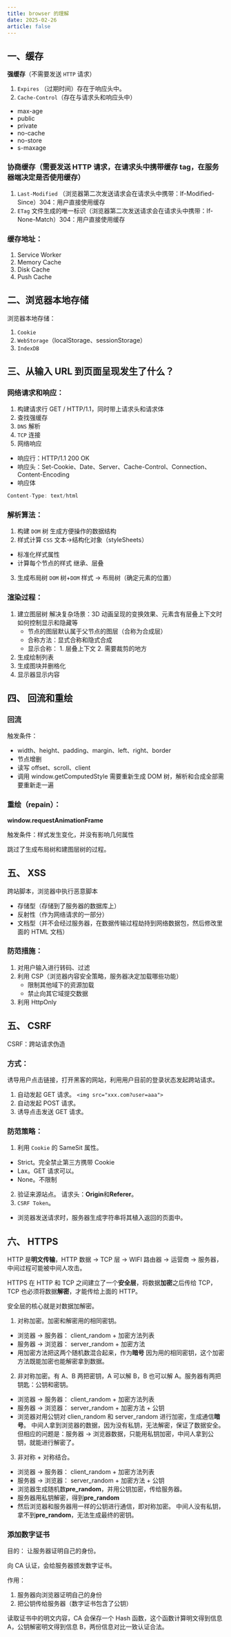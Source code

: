 ```yaml
---
title: browser 的理解
date: 2025-02-26
article: false
---
```


## 一、缓存

**强缓存**（不需要发送 `HTTP` 请求）

1. `Expires` （过期时间）存在于响应头中。
2. `Cache-Control`（存在与请求头和响应头中）

- max-age
- public
- private
- no-cache
- no-store
- s-maxage

### 协商缓存（需要发送 HTTP 请求，在请求头中携带缓存 tag，在服务器端决定是否使用缓存）

1. `Last-Modified` （浏览器第二次发送请求会在请求头中携带：If-Modified-Since）304：用户直接使用缓存
2. `ETag` 文件生成的唯一标识（浏览器第二次发送请求会在请求头中携带：If-None-Match）304：用户直接使用缓存

### 缓存地址：

1. Service Worker
2. Memory Cache
3. Disk Cache
4. Push Cache

## 二、浏览器本地存储

浏览器本地存储：

1. `Cookie`
2. `WebStorage`（localStorage、sessionStorage）
3. `IndexDB`

## 三、从输入 URL 到页面呈现发生了什么？

### 网络请求和响应：

1. 构建请求行 GET / HTTP/1.1，同时带上请求头和请求体
2. 查找强缓存
3. `DNS` 解析
4. `TCP` 连接
5. 网络响应

- 响应行：HTTP/1.1 200 OK
- 响应头：Set-Cookie、Date、Server、Cache-Control、Connection、Content-Encoding
- 响应体

```ts
Content-Type: text/html
```

### 解析算法：

1. 构建 `DOM` 树 生成方便操作的数据结构
2. 样式计算 `CSS` 文本->结构化对象（styleSheets）

- 标准化样式属性
- 计算每个节点的样式 继承、层叠

3. 生成布局树 `DOM` 树+`DOM` 样式 -> 布局树（确定元素的位置）

### 渲染过程：

1. 建立图层树 解决复杂场景：3D 动画呈现的变换效果、元素含有层叠上下文时如何控制显示和隐藏等
   - 节点的图层默认属于父节点的图层（合称为合成层）
   - 合称方法：显式合称和隐式合成
   - 显示合称： 1. 层叠上下文 2. 需要裁剪的地方
2. 生成绘制列表
3. 生成图块并删格化
4. 显示器显示内容

## 四、 回流和重绘

### 回流

触发条件：

- width、height、padding、margin、left、right、border
- 节点增删
- 读写 offset、scroll、client
- 调用 window.getComputedStyle
  需要重新生成 DOM 树，解析和合成全部需要重新走一遍

### 重绘（repain）：

**window.requestAnimationFrame**

触发条件：样式发生变化，并没有影响几何属性

跳过了生成布局树和建图层树的过程。

## 五、 XSS

跨站脚本，浏览器中执行恶意脚本

- 存储型（存储到了服务器的数据库上）
- 反射性（作为网络请求的一部分）
- 文档型（并不会经过服务器，在数据传输过程劫持到网络数据包，然后修改里面的 HTML 文档）

### 防范措施：

1. 对用户输入进行转码、过滤
2. 利用 CSP（浏览器内容安全策略，服务器决定加载哪些功能）
   - 限制其他域下的资源加载
   - 禁止向其它域提交数据
3. 利用 HttpOnly

## 五、 CSRF

CSRF：跨站请求伪造

### 方式：

诱导用户点击链接，打开黑客的网站，利用用户目前的登录状态发起跨站请求。

1. 自动发起 GET 请求。 `<img src="xxx.com?user=aaa">`
2. 自动发起 POST 请求。
3. 诱导点击发送 GET 请求。

### 防范策略：

1. 利用 `Cookie` 的 SameSit 属性。

- Strict。完全禁止第三方携带 Cookie
- Lax。GET 请求可以。
- None。不限制

2. 验证来源站点。 请求头：**Origin**和**Referer**。
3. `CSRF Token`。

- 浏览器发送请求时，服务器生成字符串将其植入返回的页面中。

## 六、 HTTPS

HTTP 是**明文传输**，HTTP 数据 -> TCP 层 -> WIFI 路由器 -> 运营商 -> 服务器，中间过程可能被中间人攻击。

HTTPS 在 HTTP 和 TCP 之间建立了一个**安全层**，将数据**加密**之后传给 TCP，TCP 也必须将数据**解密**，才能传给上面的 HTTP。

安全层的核心就是对数据加解密。

1. 对称加密。加密和解密用的相同密钥。

- 浏览器 -> 服务器： client_random + 加密方法列表
- 服务器 -> 浏览器： server_random + 加密方法
- 用加密方法把这两个随机数混合起来，作为**暗号**
  因为用的相同密钥，这个加密方法既能加密也能解密拿到数据。

2. 非对称加密。有 A、B 两把密钥，A 可以解 B，B 也可以解 A。服务器有两把钥匙：公钥和密钥。

- 浏览器 -> 服务器： client_random + 加密方法列表
- 服务器 -> 浏览器： server_random + 加密方法 + 公钥
- 浏览器对用公钥对 clien_random 和 server_random 进行加密，生成通信**暗号**。
  中间人拿到浏览器的数据，因为没有私钥，无法解密，保证了数据安全。
  但相应的问题是：服务器 -> 浏览器数据，只能用私钥加密，中间人拿到公钥，就能进行解密了。

3. 非对称 + 对称结合。

- 浏览器 -> 服务器： client_random + 加密方法列表
- 服务器 -> 浏览器： server_random + 加密方法 + 公钥
- 浏览器生成随机数**pre_random**，并用公钥加密，传给服务器。
- 服务器用私钥解密，得到**pre_random**
- 然后浏览器和服务器用一样的公钥进行通信，即对称加密。
  中间人没有私钥，拿不到**pre_random**，无法生成最终的密钥。

### 添加数字证书

目的： 让服务器证明自己的身份。

向 CA 认证，会给服务器颁发数字证书。

作用：

1. 服务器向浏览器证明自己的身份
2. 把公钥传给服务器（数字证书包含了公钥）

读取证书中的明文内容，CA 会保存一个 Hash 函数，这个函数计算明文得到信息 A，公钥解密明文得到信息 B，两份信息对比一致认证合法。
